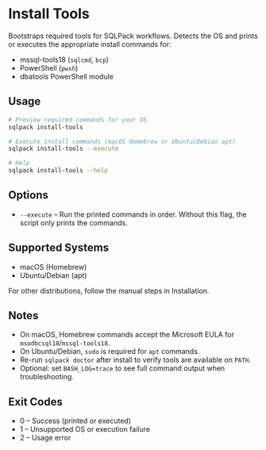 # Install Tools

Bootstraps required tools for SQLPack workflows. Detects the OS and prints or executes the appropriate install commands for:
- mssql-tools18 (`sqlcmd`, `bcp`)
- PowerShell (`pwsh`)
- dbatools PowerShell module

## Usage

```bash
# Preview required commands for your OS
sqlpack install-tools

# Execute install commands (macOS Homebrew or Ubuntu/Debian apt)
sqlpack install-tools --execute

# Help
sqlpack install-tools --help
```

## Options
- `--execute` – Run the printed commands in order. Without this flag, the script only prints the commands.

## Supported Systems
- macOS (Homebrew)
- Ubuntu/Debian (apt)

For other distributions, follow the manual steps in Installation.

## Notes
- On macOS, Homebrew commands accept the Microsoft EULA for `msodbcsql18`/`mssql-tools18`.
- On Ubuntu/Debian, `sudo` is required for `apt` commands.
- Re-run `sqlpack doctor` after install to verify tools are available on `PATH`.
- Optional: set `BASH_LOG=trace` to see full command output when troubleshooting.

## Exit Codes
- 0 – Success (printed or executed)
- 1 – Unsupported OS or execution failure
- 2 – Usage error
